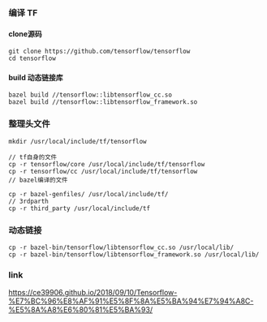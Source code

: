 ### 编译 TF
#### clone源码
```
git clone https://github.com/tensorflow/tensorflow
cd tensorflow
```

#### build 动态链接库
```
bazel build //tensorflow::libtensorflow_cc.so
bazel build //tensorflow::libtensorflow_framework.so
```

### 整理头文件
```
mkdir /usr/local/include/tf/tensorflow

// tf自身的文件
cp -r tensorflow/core /usr/local/include/tf/tensorflow
cp -r tensorflow/cc /usr/local/include/tf/tensorflow
// bazel编译的文件

cp -r bazel-genfiles/ /usr/local/include/tf/
// 3rdparth
cp -r third_party /usr/local/include/tf

```

### 动态链接
```
cp -r bazel-bin/tensorflow/libtensorflow_cc.so /usr/local/lib/
cp -r bazel-bin/tensorflow/libtensorflow_framework.so /usr/local/lib/
```


### link
https://ce39906.github.io/2018/09/10/Tensorflow-%E7%BC%96%E8%AF%91%E5%8F%8A%E5%BA%94%E7%94%A8C-%E5%8A%A8%E6%80%81%E5%BA%93/
